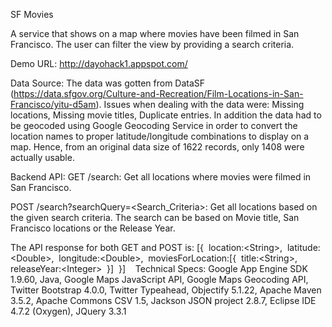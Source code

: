 SF Movies

A service that shows on a map where movies have been filmed in San Francisco. The user can filter the view by providing a search criteria.

Demo URL: http://dayohack1.appspot.com/

Data Source: The data was gotten from DataSF (https://data.sfgov.org/Culture-and-Recreation/Film-Locations-in-San-Francisco/yitu-d5am). Issues when dealing with the data were: Missing locations, Missing movie titles, Duplicate entries. In addition the data had to be geocoded using Google Geocoding Service in order to convert the location names to proper latitude/longitude combinations to display on a map. Hence, from an original data size of 1622 records, only 1408 were actually usable.

Backend API:
GET /search: Get all locations where movies were filmed in San Francisco.

POST /search?searchQuery=<Search_Criteria>: Get all locations based on the given search criteria. The search can be based on Movie title, San Francisco locations or the Release Year.

The API response for both GET and POST is:
[{&nbsp;
  location:&lt;String&gt;,&nbsp;
  latitude:&lt;Double&gt;,&nbsp;
  longitude:&lt;Double&gt;,&nbsp;
  moviesForLocation:[{&nbsp;
    title:&lt;String&gt;,&nbsp;
    releaseYear:&lt;Integer&gt;&nbsp;
  }]&nbsp;
}]&nbsp;
&nbsp;
Technical Specs: Google App Engine SDK 1.9.60, Java, Google Maps JavaScript API, Google Maps Geocoding API, Twitter Bootstrap 4.0.0, Twitter Typeahead, Objectify 5.1.22, Apache Maven 3.5.2, Apache Commons CSV 1.5, Jackson JSON project 2.8.7, Eclipse IDE 4.7.2 (Oxygen), JQuery 3.3.1
